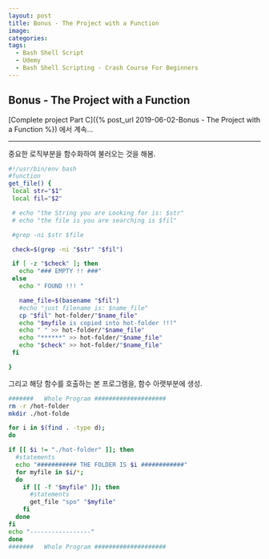 ```yaml
---
layout: post
title: Bonus - The Project with a Function
image:
categories: 
tags:
  - Bash Shell Script
  - Udemy
  - Bash Shell Scripting - Crash Course For Beginners
---
```


## Bonus - The Project with a Function

[Complete project Part C]({% post_url 2019-06-02-Bonus - The Project with a Function %}) 에서 계속…

- - - -
중요한 로직부분을 함수화하여 불러오는 것을 해봄.
```bash
#!/usr/bin/env bash
#function
get_file() {
 local str="$1"
 local fil="$2"

 # echo "the String you are Looking for is: $str"
 # echo "the file is you are searching is $fil"

 #grep -ni $str $file

 check=$(grep -ni "$str" "$fil")

 if [ -z "$check" ]; then
   echo "### EMPTY !! ###"
 else
   echo " FOUND !!! "

   name_file=$(basename "$fil")
   #echo "just filename is: $name_file"
   cp "$fil" hot-folder/"$name_file"
   echo "$myfile is copied into hot-folder !!!"
   echo " " >> hot-folder/"$name_file"
   echo "******" >> hot-folder/"$name_file"
   echo "$check" >> hot-folder/"$name_file"
 fi

}
```

그리고 해당 함수를 호출하는 본 프로그램을, 함수 아랫부분에 생성.
``` bash
#######   Whole Program ####################
rm -r /hot-folder
mkdir ./hot-folde

for i in $(find . -type d);
do

if [[ $i != "./hot-folder" ]]; then
  #statements
  echo "########### THE FOLDER IS $i ############"
  for myfile in $i/*;
  do
    if [[ -f "$myfile" ]]; then
      #statements
      get_file "spo" "$myfile"
    fi
  done
fi
echo "-----------------"
done
#######   Whole Program ####################
```



